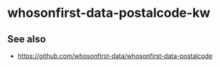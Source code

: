 # whosonfirst-data-postalcode-kw

## See also

* https://github.com/whosonfirst-data/whosonfirst-data-postalcode
